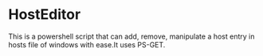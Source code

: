 # HostEditor
This is a powershell script that can add, remove, manipulate a host entry in hosts file of windows with ease.It uses PS-GET.
